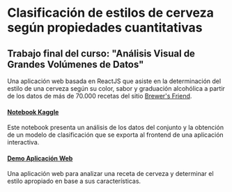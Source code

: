 # Clasificación de estilos de cerveza según propiedades cuantitativas

## Trabajo final del curso: "Análisis Visual de Grandes Volúmenes de Datos"

Una aplicación web basada en ReactJS que asiste en la determinación del estilo de una cerveza según su color, sabor y graduación alcohólica a partir de los datos de más de 70.000 recetas del sitio [Brewer's Friend](https://www.brewersfriend.com/).

#### [Notebook Kaggle](https://www.kaggle.com/matiasmiche/brewers-friend-recipes-analysis)
Este notebook presenta un análisis de los datos del conjunto y la obtención de un modelo de clasificación que se exporta al frontend de una aplicación interactiva.

#### [Demo Aplicación Web](https://vis-uns.herokuapp.com/)
Una aplicación web para analizar una receta de cerveza y determinar el estilo apropiado en base a sus características.